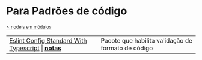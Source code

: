 # Para Padrões de código

<sub>[:arrow_upper_left: nodejs em módulos](../readme.md)  <sub>

|| |
|--|--|
|[Eslint Config Standard With Typescript](https://github.com/standard/eslint-config-standard-with-typescript) \| [**notas**](eslint-config-standard-with-typescript/readme.md)|Pacote que habilita validação de formato de código|